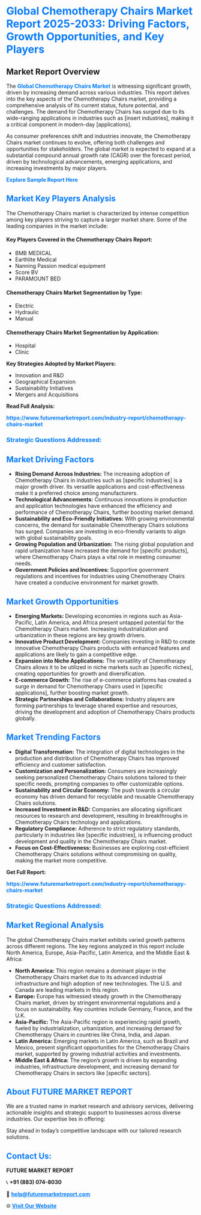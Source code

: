 <h1 style="color: #007BFF;">Global Chemotherapy Chairs Market Report 2025-2033: Driving Factors, Growth Opportunities, and Key Players</h1>

<section id="overview">
<h2>Market Report Overview</h2>
<p>The <a href="https://www.futuremarketreport.com/industry-report/chemotherapy-chairs-market" style="color: #007BFF; text-decoration: none;"><strong>Global Chemotherapy Chairs Market</strong></a> is witnessing significant growth, driven by increasing demand across various industries. This report delves into the key aspects of the Chemotherapy Chairs market, providing a comprehensive analysis of its current status, future potential, and challenges. The demand for Chemotherapy Chairs has surged due to its wide-ranging applications in industries such as [insert industries], making it a critical component in modern-day [applications].</p>
<p>As consumer preferences shift and industries innovate, the Chemotherapy Chairs market continues to evolve, offering both challenges and opportunities for stakeholders. The global market is expected to expand at a substantial compound annual growth rate (CAGR) over the forecast period, driven by technological advancements, emerging applications, and increasing investments by major players.</p>
</section>

<section id="overview">
<p><a href="https://www.futuremarketreport.com/request-sample/reportId=100935" style="color: #007BFF; text-decoration: none;"><strong>Explore Sample Report Here</strong></a></p>
</section>

<section id="key-players">
<h2 style="color: #007BFF;">Market Key Players Analysis</h2>
<p>The Chemotherapy Chairs market is characterized by intense competition among key players striving to capture a larger market share. Some of the leading companies in the market include:</p>
<h4>Key Players Covered in the Chemotherapy Chairs Report:</h4>
<ul><li>BMB MEDICAL</li><li>Earthlite Medical</li><li>Nanning Passion medical equipment</li><li>Score BV</li><li>PARAMOUNT BED</li></ul>
<h4>Chemotherapy Chairs Market Segmentation by Type:</h4>
<ul><li>Electric</li><li>Hydraulic</li><li>Manual</li></ul>

<h4>Chemotherapy Chairs Market Segmentation by Application:</h4>
<ul><li>Hospital</li><li>Clinic</li></ul>
<p><strong>Key Strategies Adopted by Market Players:</strong></p>
<ul>
<li>Innovation and R&D</li>
<li>Geographical Expansion</li>
<li>Sustainability Initiatives</li>
<li>Mergers and Acquisitions</li>
</ul>
</section>

<section>
<p><strong>Read Full Analysis: </strong></p><a href="https://www.futuremarketreport.com/industry-report/chemotherapy-chairs-market" style="color: #007BFF; text-decoration: none;"><strong>https://www.futuremarketreport.com/industry-report/chemotherapy-chairs-market</strong></a>
<h3 style="color: #007BFF;">Strategic Questions Addressed:</h3>
</section>

<section id="driving-factors">
<h2 style="color: #007BFF;">Market Driving Factors</h2>
<ul>
<li><strong>Rising Demand Across Industries:</strong> The increasing adoption of Chemotherapy Chairs in industries such as [specific industries] is a major growth driver. Its versatile applications and cost-effectiveness make it a preferred choice among manufacturers.</li>
<li><strong>Technological Advancements:</strong> Continuous innovations in production and application technologies have enhanced the efficiency and performance of Chemotherapy Chairs, further boosting market demand.</li>
<li><strong>Sustainability and Eco-Friendly Initiatives:</strong> With growing environmental concerns, the demand for sustainable Chemotherapy Chairs solutions has surged. Companies are investing in eco-friendly variants to align with global sustainability goals.</li>
<li><strong>Growing Population and Urbanization:</strong> The rising global population and rapid urbanization have increased the demand for [specific products], where Chemotherapy Chairs plays a vital role in meeting consumer needs.</li>
<li><strong>Government Policies and Incentives:</strong> Supportive government regulations and incentives for industries using Chemotherapy Chairs have created a conducive environment for market growth.</li>
</ul>
</section>

<section id="growth-opportunities">
<h2 style="color: #007BFF;">Market Growth Opportunities</h2>
<ul>
<li><strong>Emerging Markets:</strong> Developing economies in regions such as Asia-Pacific, Latin America, and Africa present untapped potential for the Chemotherapy Chairs market. Increasing industrialization and urbanization in these regions are key growth drivers.</li>
<li><strong>Innovative Product Development:</strong> Companies investing in R&D to create innovative Chemotherapy Chairs products with enhanced features and applications are likely to gain a competitive edge.</li>
<li><strong>Expansion into Niche Applications:</strong> The versatility of Chemotherapy Chairs allows it to be utilized in niche markets such as [specific niches], creating opportunities for growth and diversification.</li>
<li><strong>E-commerce Growth:</strong> The rise of e-commerce platforms has created a surge in demand for Chemotherapy Chairs used in [specific applications], further boosting market growth.</li>
<li><strong>Strategic Partnerships and Collaborations:</strong> Industry players are forming partnerships to leverage shared expertise and resources, driving the development and adoption of Chemotherapy Chairs products globally.</li>
</ul>
</section>

<section id="trending-factors">
<h2 style="color: #007BFF;">Market Trending Factors</h2>
<ul>
<li><strong>Digital Transformation:</strong> The integration of digital technologies in the production and distribution of Chemotherapy Chairs has improved efficiency and customer satisfaction.</li>
<li><strong>Customization and Personalization:</strong> Consumers are increasingly seeking personalized Chemotherapy Chairs solutions tailored to their specific needs, prompting companies to offer customizable options.</li>
<li><strong>Sustainability and Circular Economy:</strong> The push towards a circular economy has driven demand for recyclable and reusable Chemotherapy Chairs solutions.</li>
<li><strong>Increased Investment in R&D:</strong> Companies are allocating significant resources to research and development, resulting in breakthroughs in Chemotherapy Chairs technology and applications.</li>
<li><strong>Regulatory Compliance:</strong> Adherence to strict regulatory standards, particularly in industries like [specific industries], is influencing product development and quality in the Chemotherapy Chairs market.</li>
<li><strong>Focus on Cost-Effectiveness:</strong> Businesses are exploring cost-efficient Chemotherapy Chairs solutions without compromising on quality, making the market more competitive.</li>
</ul>
</section>

<section>
<p><strong>Get Full Report: </strong></p><a href="https://www.futuremarketreport.com/industry-report/chemotherapy-chairs-market" style="color: #007BFF; text-decoration: none;"><strong>https://www.futuremarketreport.com/industry-report/chemotherapy-chairs-market</strong></a>
<h3 style="color: #007BFF;">Strategic Questions Addressed:</h3>
</section>


<section id="regional-analysis">
<h2 style="color: #007BFF;">Market Regional Analysis</h2>
<p>The global Chemotherapy Chairs market exhibits varied growth patterns across different regions. The key regions analyzed in this report include North America, Europe, Asia-Pacific, Latin America, and the Middle East & Africa:</p>
<ul>
<li><strong>North America:</strong> This region remains a dominant player in the Chemotherapy Chairs market due to its advanced industrial infrastructure and high adoption of new technologies. The U.S. and Canada are leading markets in this region.</li>
<li><strong>Europe:</strong> Europe has witnessed steady growth in the Chemotherapy Chairs market, driven by stringent environmental regulations and a focus on sustainability. Key countries include Germany, France, and the U.K.</li>
<li><strong>Asia-Pacific:</strong> The Asia-Pacific region is experiencing rapid growth, fueled by industrialization, urbanization, and increasing demand for Chemotherapy Chairs in countries like China, India, and Japan.</li>
<li><strong>Latin America:</strong> Emerging markets in Latin America, such as Brazil and Mexico, present significant opportunities for the Chemotherapy Chairs market, supported by growing industrial activities and investments.</li>
<li><strong>Middle East & Africa:</strong> The region’s growth is driven by expanding industries, infrastructure development, and increasing demand for Chemotherapy Chairs in sectors like [specific sectors].</li>
</ul>
</section>

<footer>
<h2 style="color: #007BFF;">About FUTURE MARKET REPORT</h2>
<p>We are a trusted name in market research and advisory services, delivering actionable insights and strategic support to businesses across diverse industries. Our expertise lies in offering:</p>

<p>Stay ahead in today’s competitive landscape with our tailored research solutions.</p>

<h2 style="color: #007BFF;">Contact Us:</h2>
<p><strong>FUTURE MARKET REPORT</strong></p>
<p>📞 <strong>+91 (883) 074-8030</strong></p>
<p>📧 <strong><a href="mailto:help@futuremarketreport.com" style="color: #007BFF;">help@futuremarketreport.com</a></strong></p>
<p>🌐 <strong><a href="https://www.futuremarketreport.com/" style="color: #007BFF;">Visit Our Website</a></strong></p>
</footer>